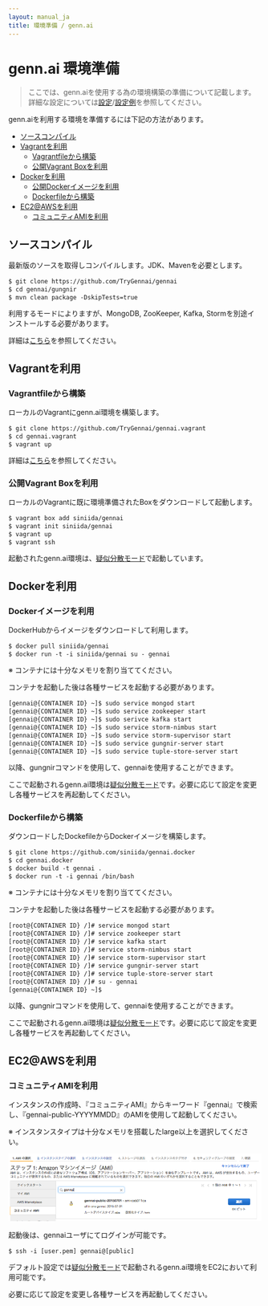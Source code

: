 ```yaml
---
layout: manual_ja
title: 環境準備 / genn.ai
---
```


# genn.ai 環境準備

> ここでは、genn.aiを使用する為の環境構築の準備について記載します。詳細な設定については[設定](/ja/config.html)/[設定例](/ja/example.html)を参照してください。

genn.aiを利用する環境を準備するには下記の方法があります。

* [ソースコンパイル](#compile)
* [Vagrantを利用](#vagrant)
  * [Vagrantfileから構築](#vagrantfile)
  * [公開Vagrant Boxを利用](#vagrantbox)
* [Dockerを利用](#docker)
  * [公開Dockerイメージを利用](#dockerimage)
  * [Dockerfileから構築](#dockerfile)
* [EC2@AWSを利用](#ec2)
  * [コミュニティAMIを利用](#public-ami)

## ソースコンパイル <a name="compile" class="anchor"></a>

最新版のソースを取得しコンパイルします。JDK、Mavenを必要とします。

    $ git clone https://github.com/TryGennai/gennai
    $ cd gennai/gungnir
    $ mvn clean package -DskipTests=true

利用するモードによりますが、MongoDB, ZooKeeper, Kafka, Stormを別途インストールする必要があります。

詳細は[こちら](https://github.com/TryGennai/gennai/tree/master/gungnir#getting-started-with-gennai)を参照してください。

## Vagrantを利用 <a name="vagrant" class="anchor"></a>

### Vagrantfileから構築 <a name="vagrantfile" class="anchor"></a>

ローカルのVagrantにgenn.ai環境を構築します。

    $ git clone https://github.com/TryGennai/gennai.vagrant
    $ cd gennai.vagrant
    $ vagrant up

詳細は[こちら](https://github.com/TryGennai/gennai.vagrant)を参照してください。

### 公開Vagrant Boxを利用 <a name="vagrantbox" class="anchor"></a>

ローカルのVagrantに既に環境準備されたBoxをダウンロードして起動します。

    $ vagrant box add siniida/gennai
    $ vagrant init siniida/gennai
    $ vagrant up
    $ vagrant ssh

起動されたgenn.ai環境は、[疑似分散モード](/ja/config.html#mode.pseudo)で起動しています。

## Dockerを利用 <a name="docker" class="anchor"></a>

### Dockerイメージを利用 <a name="dockerimage" class="anchor"></a>

DockerHubからイメージをダウンロードして利用します。

    $ docker pull siniida/gennai
    $ docker run -t -i siniida/gennai su - gennai

※ コンテナには十分なメモリを割り当ててください。

コンテナを起動した後は各種サービスを起動する必要があります。

    [gennai@{CONTAINER ID} ~]$ sudo service mongod start
    [gennai@{CONTAINER ID} ~]$ sudo service zookeeper start
    [gennai@{CONTAINER ID} ~]$ sudo serivce kafka start
    [gennai@{CONTAINER ID} ~]$ sudo service storm-nimbus start
    [gennai@{CONTAINER ID} ~]$ sudo service storm-supervisor start
    [gennai@{CONTAINER ID} ~]$ sudo service gungnir-server start
    [gennai@{CONTAINER ID} ~]$ sudo service tuple-store-server start

以降、gungnirコマンドを使用して、gennaiを使用することができます。

ここで起動されるgenn.ai環境は[疑似分散モード](/ja/config.html#mode.pseudo)です。必要に応じて設定を変更し各種サービスを再起動してください。


### Dockerfileから構築 <a name="dockerfile" class="anchor"></a>

ダウンロードしたDockefileからDockerイメージを構築します。

    $ git clone https://github.com/siniida/gennai.docker
    $ cd gennai.docker
    $ docker build -t gennai .
    $ docker run -t -i gennai /bin/bash

※ コンテナには十分なメモリを割り当ててください。

コンテナを起動した後は各種サービスを起動する必要があります。

    [root@{CONTAINER ID} /]# service mongod start
    [root@{CONTAINER ID} /]# service zookeeper start
    [root@{CONTAINER ID} /]# service kafka start
    [root@{CONTAINER ID} /]# service storm-nimbus start
    [root@{CONTAINER ID} /]# service storm-supervisor start
    [root@{CONTAINER ID} /]# service gungnir-server start
    [root@{CONTAINER ID} /]# service tuple-store-server start
    [root@{CONTAINER ID} /]# su - gennai
    [gennai@{CONTAINER ID} ~]$ 

以降、gungnirコマンドを使用して、gennaiを使用することができます。

ここで起動されるgenn.ai環境は[疑似分散モード](/ja/config.html#mode.pseudo)です。必要に応じて設定を変更し各種サービスを再起動してください。

## EC2@AWSを利用 <a name="ec2" class="anchor"></a>

### コミュニティAMIを利用 <a name="public-ami" class="anchor"></a>

インスタンスの作成時、『コミュニティAMI』からキーワード『gennai』で検索し、『gennai-public-YYYYMMDD』のAMIを使用して起動してください。

※ インスタンスタイプは十分なメモリを搭載したlarge以上を選択してください。

![コミュニティAMI](/img/public-ami.png)

起動後は、gennaiユーザにてログインが可能です。

    $ ssh -i [user.pem] gennai@[public]

デフォルト設定では[疑似分散モード](/ja/config.html#mode.pseudo)で起動されるgenn.ai環境をEC2において利用可能です。

必要に応じて設定を変更し各種サービスを再起動してください。
